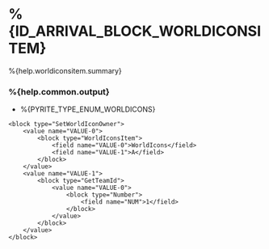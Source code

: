 # %{ID_ARRIVAL_BLOCK_WORLDICONSITEM}

%{help.worldiconsitem.summary}

### %{help.common.output}

-   %{PYRITE_TYPE_ENUM_WORLDICONS}

```
<block type="SetWorldIconOwner">
    <value name="VALUE-0">
        <block type="WorldIconsItem">
            <field name="VALUE-0">WorldIcons</field>
            <field name="VALUE-1">A</field>
        </block>
    </value>
    <value name="VALUE-1">
        <block type="GetTeamId">
            <value name="VALUE-0">
                <block type="Number">
                    <field name="NUM">1</field>
                </block>
            </value>
        </block>
    </value>
</block>
```
